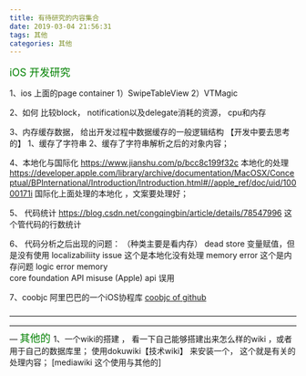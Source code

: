 ```yaml
---
title: 有待研究的内容集合
date: 2019-03-04 21:56:31
tags: 其他
categories: 其他
---
```

<font size=4 color=green> iOS 开发研究 </font>

1、ios 上面的page container 
1）SwipeTableView
2）VTMagic

2、如何
比较block， notification以及delegate消耗的资源， cpu和内存

3、内存缓存数据， 给出开发过程中数据缓存的一般逻辑结构 【开发中要去思考的】
1、缓存了字符串
2、缓存了字符串解析之后的对象内容；

4、本地化与国际化
https://www.jianshu.com/p/bcc8c199f32c
本地化的处理
https://developer.apple.com/library/archive/documentation/MacOSX/Conceptual/BPInternational/Introduction/Introduction.html#//apple_ref/doc/uid/10000171i
国际化上面处理的本地化 ，文案要处理好；


5、 代码统计
https://blog.csdn.net/congqingbin/article/details/78547996
这个管代码的行数统计


6、 代码分析之后出现的问题： （种类主要是看内存）
dead store 变量赋值，但是没有使用
localizabiliity issue 这个是本地化没有处理
memory error  这个是内存问题 
logic error 
memory   
core foundation
API misuse (Apple)  api 误用

7、coobjc 阿里巴巴的一个iOS协程库
[coobjc of github](https://github.com/alibaba/coobjc)

—————————————————————————————————————————————————————————————————————————
<font size=4 color=green>其他的 </font>
1、一个wiki的搭建 ， 看一下自己能够搭建出来怎么样的wiki ，或者用于自己的数据库里；
使用dokuwiki【技术wiki】 来安装一个， 这个就是有关的处理内容； 
[mediawiki 这个使用与其他的]








 